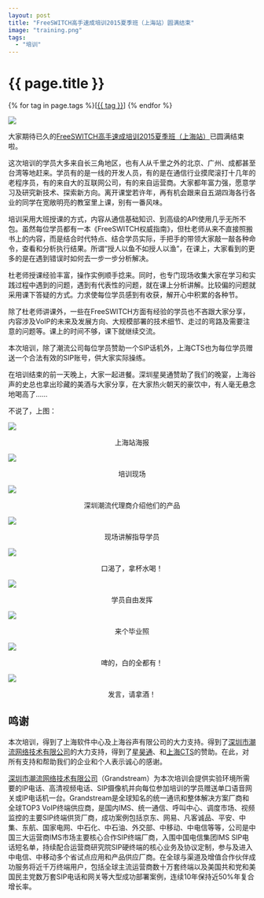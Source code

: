 ```yaml
---
layout: post
title: "FreeSWITCH高手速成培训2015夏季班（上海站）圆满结束"
image: "training.png"
tags:
  - "培训"
---
```


# {{ page.title }}

<div class="tags">
{% for tag in page.tags %}[<a class="tag" href="/tags.html#{{ tag }}">{{ tag }}</a>] {% endfor %}
</div>

<p><img src="/images/fscnds2015/images_training/IMG_20150520_121048.jpg"  /></p>

大家期待已久的[FreeSWITCH高手速成培训2015夏季班（上海站）](/2015/03/28/freeswitch-training-2015-sh.html)已圆满结束啦。

这次培训的学员大多来自长三角地区，也有人从千里之外的北京、广州、成都甚至台湾等地赶来。学员有的是一线的开发人员，有的是在通信行业摸爬滚打十几年的老程序员，有的来自大的互联网公司，有的来自运营商。大家都年富力强，愿意学习及研究新技术、探索新方向。离开课堂若许年，再有机会跟来自五湖四海各行各业的同学在宽敞明亮的教室里上课，别有一番风味。

培训采用大班授课的方式，内容从通信基础知识、到高级的API使用几乎无所不包。虽然每位学员都有一本《FreeSWITCH权威指南》，但杜老师从来不直接照搬书上的内容，而是结合时代特点、结合学员实际，手把手的带领大家敲一敲各种命令，查看和分析执行结果。所谓“授人以鱼不如授人以渔”，在课上，大家看到的更多的是在遇到错误时如何去一步一步分析解决。

杜老师授课经验丰富，操作实例顺手捻来。同时，也专门现场收集大家在学习和实践过程中遇到的问题，遇到有代表性的问题，就在课上分析讲解。比较偏的问题就采用课下答疑的方式。力求使每位学员感到有收获，解开心中积累的各种节。

除了杜老师讲课外，一些在FreeSWITCH方面有经验的学员也不吝跟大家分享，内容涉及VoIP的未来及发展方向、大规模部署的技术细节、走过的弯路及需要注意的问题等。课上的时间不够，课下就继续交流。

本次培训，除了潮流公司每位学员赞助一个SIP话机外，上海CTS也为每位学员赠送一个合法有效的SIP账号，供大家实际操练。

在培训结束的前一天晚上，大家一起进餐。深圳星昊通赞助了我们的晚宴，上海谷声的史总也拿出珍藏的美酒与大家分享，在大家热火朝天的豪饮中，有人毫无悬念地喝高了……

不说了，上图：

<p><img src="/images/fscnds2015/images_training/IMG_20150519_122824.jpg"  /></p>
<div style="text-align: center">上海站海报</div>
<p><img src="/images/fscnds2015/images_training/IMG_20150519_131913.jpg"  /></p>
<div style="text-align: center">培训现场</div>
<p><img src="/images/fscnds2015/images_training/IMG_20150520_170554.jpg"  /></p>
<div style="text-align: center">深圳潮流代理商介绍他们的产品</div>
<p><img src="/images/fscnds2015/images_training/IMG_20150519_131705.jpg"  /></p>
<div style="text-align: center">现场讲解指导学员</div>
<p><img src="/images/fscnds2015/images_training/IMG_20150519_131728.jpg"  /></p>
<div style="text-align: center">口渴了，拿杯水喝！</div>
<p><img src="/images/fscnds2015/images_training/IMG_20150520_170554.jpg"  /></p>
<div style="text-align: center">学员自由发挥</div>
<p><img src="/images/fscnds2015/images_training/IMG_20150520_121048.jpg"  /></p>
<div style="text-align: center">来个毕业照</div>
<p><img src="/images/fscnds2015/images_training/IMG_20150520_182017.jpg"  /></p>
<div style="text-align: center">啤的，白的全都有！</div>
<p><img src="/images/fscnds2015/images_training/IMG_20150520_203628.jpg"  /></p>
<div style="text-align: center">发言，请拿酒！</div>



## 鸣谢

本次培训，得到了上海软件中心及上海谷声有限公司的大力支持。得到了[深圳市潮流网络技术有限公司](http://www.grandstream.cn/About.aspx?TypeId=15)的大力支持，得到了[星昊通](http://www.hiastar.com/)、和[上海CTS](http://www.cts.sh.cn)的赞助。在此，对所有支持和帮助我们的企业和个人表示诚心的感谢。

[深圳市潮流网络技术有限公司](http://www.grandstream.cn/About.aspx?TypeId=15)（Grandstream）为本次培训会提供实验环境所需要的IP电话、高清视频电话、SIP摄像机并向每位参加培训的学员赠送单口语音网关或IP电话机一台。Grandstream是全球知名的统一通讯和整体解决方案厂商和全球TOP3 VoIP终端供应商，是国内IMS、统一通信、呼叫中心、调度市场、视频监控的主要SIP终端供货厂商，成功案例包括京东、网易、凡客诚品、平安、中集、东航、国家电网、中石化、中石油、外交部、中移动、中电信等等，公司是中国三大运营商IMS市场主要核心合作SIP终端厂商，入围中国电信集团IMS SIP电话短名单，持续配合运营商研究院SIP硬终端的核心业务及协议定制，参与及进入中电信、中移动多个省试点应用和产品供应厂商。在全球与渠道及增值合作伙伴成功服务将近千万终端用户，包括全球主流运营商数十万套终端以及美国共和党和美国民主党数万套SIP电话和网关等大型成功部署案例，连续10年保持近50%年复合增长率。
